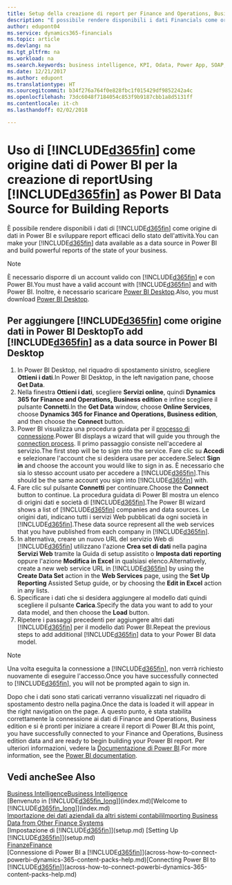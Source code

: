 ```yaml
---
title: Setup della creazione di report per Finance and Operations, Business edition in Power BI | Documenti Microsoft
description: "È possibile rendere disponibili i dati Financials come origine di dati in Power BI e sviluppare report efficaci dello stato dell'attività."
author: edupont04
ms.service: dynamics365-financials
ms.topic: article
ms.devlang: na
ms.tgt_pltfrm: na
ms.workload: na
ms.search.keywords: business intelligence, KPI, Odata, Power App, SOAP, analysis
ms.date: 12/21/2017
ms.author: edupont
ms.translationtype: HT
ms.sourcegitcommit: b34f276a764f0e828fbc1f015429df9852242a4c
ms.openlocfilehash: 73dc6048f7184054c853f9b9187cbb1a8d5131ff
ms.contentlocale: it-ch
ms.lasthandoff: 02/02/2018

---
```

# <a name="using-included365finincludesd365finmdmd-as-power-bi-data-source-for-building-reports"></a><span data-ttu-id="6f4ce-103">Uso di [!INCLUDE[d365fin](includes/d365fin_md.md)] come origine dati di Power BI per la creazione di report</span><span class="sxs-lookup"><span data-stu-id="6f4ce-103">Using [!INCLUDE[d365fin](includes/d365fin_md.md)] as Power BI Data Source for Building Reports</span></span>
<span data-ttu-id="6f4ce-104">È possibile rendere disponibili i dati di [!INCLUDE[d365fin](includes/d365fin_md.md)] come origine di dati in Power BI e sviluppare report efficaci dello stato dell'attività.</span><span class="sxs-lookup"><span data-stu-id="6f4ce-104">You can make your [!INCLUDE[d365fin](includes/d365fin_md.md)] data available as a data source in Power BI and build powerful reports of the state of your business.</span></span>  

> [!NOTE]  
> <span data-ttu-id="6f4ce-105">È necessario disporre di un account valido con [!INCLUDE[d365fin](includes/d365fin_md.md)] e con Power BI.</span><span class="sxs-lookup"><span data-stu-id="6f4ce-105">You must have a valid account with [!INCLUDE[d365fin](includes/d365fin_md.md)] and with Power BI.</span></span> <span data-ttu-id="6f4ce-106">Inoltre, è necessario scaricare [Power BI Desktop](https://powerbi.microsoft.com/en-us/desktop/).</span><span class="sxs-lookup"><span data-stu-id="6f4ce-106">Also, you must download [Power BI Desktop](https://powerbi.microsoft.com/en-us/desktop/).</span></span>  

## <a name="to-add-included365finincludesd365finmdmd-as-a-data-source-in-power-bi-desktop"></a><span data-ttu-id="6f4ce-107">Per aggiungere [!INCLUDE[d365fin](includes/d365fin_md.md)] come origine dati in Power BI Desktop</span><span class="sxs-lookup"><span data-stu-id="6f4ce-107">To add [!INCLUDE[d365fin](includes/d365fin_md.md)] as a data source in Power BI Desktop</span></span>
1. <span data-ttu-id="6f4ce-108">In Power BI Desktop, nel riquadro di spostamento sinistro, scegliere **Ottieni i dati**.</span><span class="sxs-lookup"><span data-stu-id="6f4ce-108">In Power BI Desktop, in the left navigation pane, choose **Get Data**.</span></span>
2. <span data-ttu-id="6f4ce-109">Nella finestra **Ottieni i dati**, scegliere **Servizi online**, quindi **Dynamics 365 for Finance and Operations, Business edition** e infine scegliere il pulsante **Connetti**.</span><span class="sxs-lookup"><span data-stu-id="6f4ce-109">In the **Get Data** window, choose **Online Services**, choose **Dynamics 365 for Finance and Operations, Business edition**, and then choose the **Connect** button.</span></span>
3. <span data-ttu-id="6f4ce-110">Power BI visualizza una procedura guidata per il [processo di connessione](across-how-to-connect-powerbi-dynamics-365-content-packs-help.md).</span><span class="sxs-lookup"><span data-stu-id="6f4ce-110">Power BI displays a wizard that will guide you through the [connection process](across-how-to-connect-powerbi-dynamics-365-content-packs-help.md).</span></span> <span data-ttu-id="6f4ce-111">Il primo passaggio consiste nell'accedere al servizio.</span><span class="sxs-lookup"><span data-stu-id="6f4ce-111">The first step will be to sign into the service.</span></span> <span data-ttu-id="6f4ce-112">Fare clic su **Accedi** e selezionare l'account che si desidera usare per accedere.</span><span class="sxs-lookup"><span data-stu-id="6f4ce-112">Select **Sign in** and choose the account you would like to sign in as.</span></span> <span data-ttu-id="6f4ce-113">È necessario che sia lo stesso account usato per accedere a [!INCLUDE[d365fin](includes/d365fin_md.md)].</span><span class="sxs-lookup"><span data-stu-id="6f4ce-113">This should be the same account you sign into [!INCLUDE[d365fin](includes/d365fin_md.md)] with.</span></span>
4. <span data-ttu-id="6f4ce-114">Fare clic sul pulsante **Connetti** per continuare.</span><span class="sxs-lookup"><span data-stu-id="6f4ce-114">Choose the **Connect** button to continue.</span></span> <span data-ttu-id="6f4ce-115">La procedura guidata di Power BI mostra un elenco di origini dati e società di [!INCLUDE[d365fin](includes/d365fin_md.md)].</span><span class="sxs-lookup"><span data-stu-id="6f4ce-115">The Power BI wizard shows a list of [!INCLUDE[d365fin](includes/d365fin_md.md)] companies and data sources.</span></span> <span data-ttu-id="6f4ce-116">Le origini dati, indicano tutti i servizi Web pubblicati da ogni società in [!INCLUDE[d365fin](includes/d365fin_md.md)].</span><span class="sxs-lookup"><span data-stu-id="6f4ce-116">These data source represent all the web services that you have published from each company in [!INCLUDE[d365fin](includes/d365fin_md.md)].</span></span>
5. <span data-ttu-id="6f4ce-117">In alternativa, creare un nuovo URL del servizio Web di [!INCLUDE[d365fin](includes/d365fin_md.md)] utilizzano l'azione **Crea set di dati** nella pagina **Servizi Web** tramite la Guida di setup assistito o **Imposta dati reporting** oppure l'azione **Modifica in Excel** in qualsiasi elenco.</span><span class="sxs-lookup"><span data-stu-id="6f4ce-117">Alternatively, create a new web service URL in [!INCLUDE[d365fin](includes/d365fin_md.md)] by using the **Create Data Set** action in the **Web Services** page, using the **Set Up Reporting** Assisted Setup guide, or by choosing the **Edit in Excel** action in any lists.</span></span>
6. <span data-ttu-id="6f4ce-118">Specificare i dati che si desidera aggiungere al modello dati quindi scegliere il pulsante **Carica**.</span><span class="sxs-lookup"><span data-stu-id="6f4ce-118">Specify the data you want to add to your data model, and then choose the **Load** button.</span></span>
7. <span data-ttu-id="6f4ce-119">Ripetere i passaggi precedenti per aggiungere altri dati [!INCLUDE[d365fin](includes/d365fin_md.md)] per il modello dati Power BI.</span><span class="sxs-lookup"><span data-stu-id="6f4ce-119">Repeat the previous steps to add additional [!INCLUDE[d365fin](includes/d365fin_md.md)] data to your Power BI data model.</span></span>

> [!NOTE]  
> <span data-ttu-id="6f4ce-120">Una volta eseguita la connessione a [!INCLUDE[d365fin](includes/d365fin_md.md)], non verrà richiesto nuovamente di eseguire l'accesso.</span><span class="sxs-lookup"><span data-stu-id="6f4ce-120">Once you have successfully connected to [!INCLUDE[d365fin](includes/d365fin_md.md)], you will not be prompted again to sign in.</span></span>

<span data-ttu-id="6f4ce-121">Dopo che i dati sono stati caricati verranno visualizzati nel riquadro di spostamento destro nella pagina.</span><span class="sxs-lookup"><span data-stu-id="6f4ce-121">Once the data is loaded it will appear in the right navigation on the page.</span></span> <span data-ttu-id="6f4ce-122">A questo punto, è stata stabilita correttamente la connessione ai dati di Finance and Operations, Business edition e si è pronti per iniziare a creare il report di Power BI.</span><span class="sxs-lookup"><span data-stu-id="6f4ce-122">At this point, you have successfully connected to your Finance and Operations, Business edition data and are ready to begin building your Power BI report.</span></span> <span data-ttu-id="6f4ce-123">Per ulteriori informazioni, vedere la [Documentazione di Power BI](https://powerbi.microsoft.com/documentation/powerbi-landing-page/).</span><span class="sxs-lookup"><span data-stu-id="6f4ce-123">For more information, see the [Power BI documentation](https://powerbi.microsoft.com/documentation/powerbi-landing-page/).</span></span>

## <a name="see-also"></a><span data-ttu-id="6f4ce-124">Vedi anche</span><span class="sxs-lookup"><span data-stu-id="6f4ce-124">See Also</span></span>
[<span data-ttu-id="6f4ce-125">Business Intelligence</span><span class="sxs-lookup"><span data-stu-id="6f4ce-125">Business Intelligence</span></span>](bi.md)  
<span data-ttu-id="6f4ce-126">[Benvenuto in [!INCLUDE[d365fin_long](includes/d365fin_long_md.md)]](index.md)</span><span class="sxs-lookup"><span data-stu-id="6f4ce-126">[Welcome to [!INCLUDE[d365fin_long](includes/d365fin_long_md.md)]](index.md)</span></span>  
[<span data-ttu-id="6f4ce-127">Importazione dei dati aziendali da altri sistemi contabili</span><span class="sxs-lookup"><span data-stu-id="6f4ce-127">Importing Business Data from Other Finance Systems</span></span>](upload-data.md)  
<span data-ttu-id="6f4ce-128">[Impostazione di [!INCLUDE[d365fin](includes/d365fin_md.md)]](setup.md) </span><span class="sxs-lookup"><span data-stu-id="6f4ce-128">[Setting Up [!INCLUDE[d365fin](includes/d365fin_md.md)]](setup.md) </span></span>  
[<span data-ttu-id="6f4ce-129">Finanze</span><span class="sxs-lookup"><span data-stu-id="6f4ce-129">Finance</span></span>](finance.md)  
<span data-ttu-id="6f4ce-130">[Connessione di Power BI a [!INCLUDE[d365fin](includes/d365fin_md.md)]](across-how-to-connect-powerbi-dynamics-365-content-packs-help.md)</span><span class="sxs-lookup"><span data-stu-id="6f4ce-130">[Connecting Power BI to [!INCLUDE[d365fin](includes/d365fin_md.md)]](across-how-to-connect-powerbi-dynamics-365-content-packs-help.md)</span></span>  


